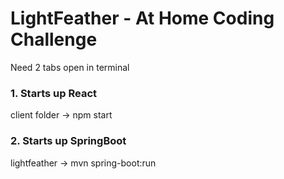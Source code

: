 # LightFeather - At Home Coding Challenge

Need 2 tabs open in terminal

### 1. Starts up React
client folder -> npm start

### 2. Starts up SpringBoot
lightfeather -> mvn spring-boot:run

